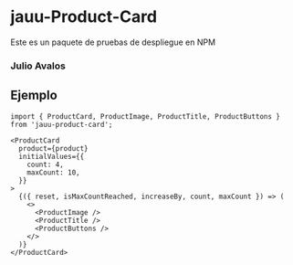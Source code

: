 # jauu-Product-Card

Este es un paquete de pruebas de despliegue en NPM

### Julio Avalos

## Ejemplo

```
import { ProductCard, ProductImage, ProductTitle, ProductButtons } from 'jauu-product-card';
```

```
<ProductCard
  product={product}
  initialValues={{
    count: 4,
    maxCount: 10,
  }}
>
  {({ reset, isMaxCountReached, increaseBy, count, maxCount }) => (
    <>
      <ProductImage />
      <ProductTitle />
      <ProductButtons />
    </>
  )}
</ProductCard>
```
